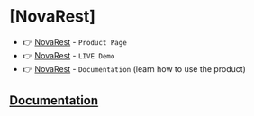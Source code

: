 # [NovaRest]

- 👉 [NovaRest](https://app-generator.dev/product/adminlte/flask/) - `Product Page`
- 👉 [NovaRest](https://flask-adminlte-demo.onrender.com/) - `LIVE Demo` 
- 👉 [NovaRest](https://app-generator.dev/docs/products/flask/adminlte/index.html) - `Documentation` (learn how to use the product) 

## [Documentation](https://app-generator.dev/docs/products/flask/adminlte/index.html)